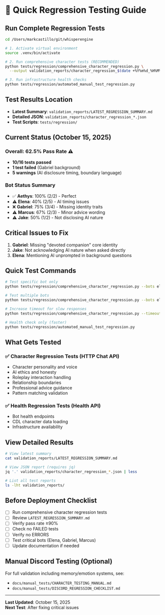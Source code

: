 # 🚀 Quick Regression Testing Guide

## Run Complete Regression Tests

```bash
cd /Users/markcastillo/git/whisperengine

# 1. Activate virtual environment
source .venv/bin/activate

# 2. Run comprehensive character tests (RECOMMENDED)
python tests/regression/comprehensive_character_regression.py \
  --output validation_reports/character_regression_$(date +%Y%m%d_%H%M%S).json

# 3. Run infrastructure health checks
python tests/regression/automated_manual_test_regression.py
```

## Test Results Location

- **Latest Summary**: `validation_reports/LATEST_REGRESSION_SUMMARY.md`
- **Detailed JSON**: `validation_reports/character_regression_*.json`
- **Test Scripts**: `tests/regression/`

## Current Status (October 15, 2025)

### Overall: 62.5% Pass Rate ⚠️
- **10/16 tests passed**
- **1 test failed** (Gabriel background)
- **5 warnings** (AI disclosure timing, boundary language)

### Bot Status Summary
- ✅ **Aethys**: 100% (2/2) - Perfect
- ⚠️ **Elena**: 40% (2/5) - AI timing issues
- ❌ **Gabriel**: 75% (3/4) - Missing identity traits
- ⚠️ **Marcus**: 67% (2/3) - Minor advice wording
- ⚠️ **Jake**: 50% (1/2) - Not disclosing AI nature

## Critical Issues to Fix

1. **Gabriel**: Missing "devoted companion" core identity
2. **Jake**: Not acknowledging AI nature when asked directly
3. **Elena**: Mentioning AI unprompted in background questions

## Quick Test Commands

```bash
# Test specific bot only
python tests/regression/comprehensive_character_regression.py --bots elena

# Test multiple bots
python tests/regression/comprehensive_character_regression.py --bots elena gabriel marcus

# Increase timeout for slow responses
python tests/regression/comprehensive_character_regression.py --timeout 120

# Health check only (faster)
python tests/regression/automated_manual_test_regression.py
```

## What Gets Tested

### ✅ Character Regression Tests (HTTP Chat API)
- Character personality and voice
- AI ethics and honesty
- Roleplay interaction handling
- Relationship boundaries
- Professional advice guidance
- Pattern matching validation

### ✅ Health Regression Tests (Health API)
- Bot health endpoints
- CDL character data loading
- Infrastructure availability

## View Detailed Results

```bash
# View latest summary
cat validation_reports/LATEST_REGRESSION_SUMMARY.md

# View JSON report (requires jq)
jq '.' validation_reports/character_regression_*.json | less

# List all test reports
ls -lht validation_reports/
```

## Before Deployment Checklist

- [ ] Run comprehensive character regression tests
- [ ] Review `LATEST_REGRESSION_SUMMARY.md`
- [ ] Verify pass rate ≥90%
- [ ] Check no FAILED tests
- [ ] Verify no ERRORS
- [ ] Test critical bots (Elena, Gabriel, Marcus)
- [ ] Update documentation if needed

## Manual Discord Testing (Optional)

For full validation including memory/emotion systems, see:
- `docs/manual_tests/CHARACTER_TESTING_MANUAL.md`
- `docs/manual_tests/DISCORD_REGRESSION_CHECKLIST.md`

---

**Last Updated**: October 15, 2025  
**Next Test**: After fixing critical issues
